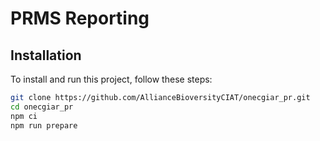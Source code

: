 # PRMS Reporting

## Installation

To install and run this project, follow these steps:

```bash
git clone https://github.com/AllianceBioversityCIAT/onecgiar_pr.git
cd onecgiar_pr
npm ci
npm run prepare
```
